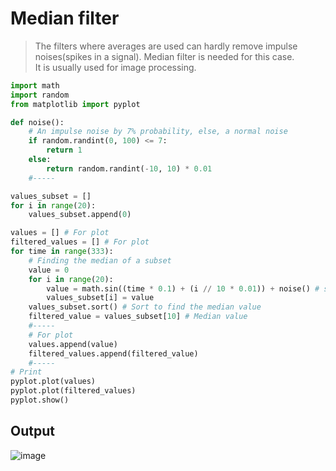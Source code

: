 # Median filter
>The filters where averages are used can hardly remove impulse noises(spikes in a signal). Median filter is needed for this case.<br>
>It is usually used for image processing.

~~~Python
import math
import random
from matplotlib import pyplot

def noise():
    # An impulse noise by 7% probability, else, a normal noise
    if random.randint(0, 100) <= 7:
        return 1
    else:
        return random.randint(-10, 10) * 0.01
    #-----

values_subset = []
for i in range(20):
    values_subset.append(0)

values = [] # For plot
filtered_values = [] # For plot
for time in range(333):
    # Finding the median of a subset
    value = 0
    for i in range(20):
        value = math.sin((time * 0.1) + (i // 10 * 0.01)) + noise() # same as analogRead
        values_subset[i] = value
    values_subset.sort() # Sort to find the median value
    filtered_value = values_subset[10] # Median value
    #-----
    # For plot
    values.append(value)
    filtered_values.append(filtered_value)
    #-----
# Print
pyplot.plot(values)
pyplot.plot(filtered_values)
pyplot.show()
~~~
## Output
![image](https://user-images.githubusercontent.com/67142421/154813936-5b6c2b05-7b50-438c-bc95-6b3a8a9d8d16.png)
